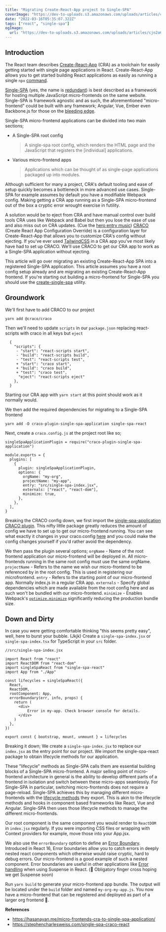 ```yaml
---
title: "Migrating Create-React-App project to Single-SPA"
coverImage: "https://dev-to-uploads.s3.amazonaws.com/uploads/articles/cjn2a64heth7c019ancp.png"
date: "2022-03-16T05:35:07.322Z"
tags: ["react", "single-spa"]
ogImage:
  url: "https://dev-to-uploads.s3.amazonaws.com/uploads/articles/cjn2a64heth7c019ancp.png"
---
```


## Introduction

The React team describes [Create-React-App](https://reactjs.org/docs/create-a-new-react-app.html) (CRA) as a toolchain for easily getting started with single page applications in React. Create-React-App allows you to get started building React applications as easily as running a single `npx` [command](https://reactjs.org/docs/create-a-new-react-app.html#create-react-app).

[Single-SPA](https://spa.js.org) (yes, the name is [redundant](https://single-spa.js.org/docs/getting-started-overview#isnt-single-spa-sort-of-a-redundant-name)) is best described as a framework for hosting multiple JavaScript micro-frontends on the same website. Single-SPA is framework agnostic and as such, the aforementioned "micro-frontend" could be built with any framework; Angular, Vue, Ember even Backbone.js for those on the [bleeding edge](https://www.youtube.com/watch?v=RBgm7Zgv2dM).

Single-SPA micro-frontend applications can be divided into two main sections;

- A Single-SPA root config

  > A single-spa root config, which renders the HTML page and the JavaScript that registers the [individual] applications.

- Various micro-frontend apps
  > Applications which can be thought of as single-page applications packaged up into modules.

Although sufficient for many a project, CRA's default tooling and ease of setup quickly becomes a bottleneck in more advanced use cases. Single-SPA for example assumes by default you have a modifiable Webpack config. Making getting a CRA app running as a Single-SPA micro-frontend out of the box a cryptic error wrought exercise in futility.

A solution would be to eject from CRA and have manual control over build tools CRA uses like Webpack and Babel but then you lose the ease of use and also miss out on CRA updates.
(Cue the [hero entry music](https://www.youtube.com/watch?v=wqnt86xnocM&ab_channel=PrasadLomte)) [CRACO](https://github.com/gsoft-inc/craco) (Create React App Configuration Override) is a configuration layer for Create-React-App that allows you to customize CRA's config without ejecting. If you've ever used [TailwindCSS](https://tailwindcss.com/) in a CRA app you've most likely have had to set up CRACO. We'll use CRACO to get our CRA app to work as a Single-SPA application without ejecting.

This article will go over migrating an existing Create-React-App SPA into a registered Single-SPA application. This article assumes you have a root config setup already and are migrating an existing Create-React-App frontend. If you're starting out building a micro-frontend for Single-SPA you should use the [create-single-spa](https://single-spa.js.org/docs/getting-started-overview#quick-start) utility.

## Groundwork

We'll first have to add CRACO to our project

```
yarn add @craco/craco
```

Then we'll need to update `scripts` in our `package.json` replacing react-scripts with craco in all keys but `eject`

```
  {
    "scripts": {
     - "start": "react-scripts start",
     - "build": "react-scripts build",
     - "test": "react-scripts test",
     + "start": "craco start",
     + "build": "craco build",
     + "test": "craco test",
      "eject": "react-scripts eject"
    },
  }
```

Starting our CRA app with `yarn start` at this point should work as it normally would.

We then add the required dependencies for migrating to a Single-SPA frontend

```
yarn add -D craco-plugin-single-spa-application single-spa-react
```

Next, create a `craco.config.js` at the project root like so;

```
singleSpaApplicationPlugin = require("craco-plugin-single-spa-application")

module.exports = {
  plugins: [
    {
      plugin: singleSpaApplicationPlugin,
      options: {
        orgName: "my-org",
        projectName: "my-app",
        entry: "src/single-spa-index.jsx",
        externals: ["react", "react-dom"],
        minimize: true,
      },
    },
  ],
}
```

Breaking the CRACO config down, we first import the [single-spa-application CRACO plugin](https://github.com/hasanayan/craco-plugin-single-spa-application#craco-plugin-single-spa-application). This nifty little package greatly reduces the amount of config we have to set up to get our micro-frontend running. You can see what exactly it changes in your craco.config [here](https://github.com/hasanayan/craco-plugin-single-spa-application/blob/main/src/index.js) and you could make the config changes yourself if you'd rather avoid the dependency.

We then pass the plugin several options;
`orgName` - Name of the root frontend application our micro-frontend will be deployed in. All micro-frontends running in the same root config must use the same orgName.
`projectName` - Refers to the name we wish our micro-frontend to be referenced by in the root config. This is used in registering our microfrontend.
`entry` - Refers to the starting point of our micro-frontend app. Normally index.js in a regular CRA app.
`externals` - Specify global dependencies which are made available from the root config here and as such won't be bundled with our micro-frontend.
`minimize` - Enables Webpack's [`optimize.minimize`](https://webpack.js.org/configuration/optimization/#optimizationminimize) significantly reducing the production bundle size.

## Down and Dirty

In case you were getting comfortable thinking "this seems pretty easy", well, here to burst your bubble. (Jkjk) Create a `single-spa-index.jsx` or ` single-spa-index.tsx` for TypeScript in your `src` folder.

```
//src/single-spa-index.jsx

import React from "react"
import ReactDOM from "react-dom"
import singleSpaReact from "single-spa-react"
import App from "./App"

const lifecycles = singleSpaReact({
  React,
  ReactDOM,
  rootComponent: App,
  errorBoundary(err, info, props) {
    return (
      <div>
          Error in my-app. Check browser console for details.
      </div>
    )
  },
})

export const { bootstrap, mount, unmount } = lifecycles
```

Breaking it down;
We create a `single-spa-index.jsx` to replace our `index.jsx` as the entry point for our project. We import the single-spa-react package to obtain lifecycle methods for our application.

These "lifecycle" methods as Single-SPA calls them are essential building blocks of a Single-SPA micro-frontend.
A major selling point of micro-frontend architecture in general is the ability to develop different parts of a frontend in isolation and switch between these micro-apps seamlessly.
For Single-SPA in particular, switching micro-frontends does not require a page-reload.
Single-SPA achieves this by managing different micro-frontends with the [lifecycle methods](https://single-spa.js.org/docs/module-types/#applications-have-managed-lifecycles) they export. This is akin to the lifecycle methods and hooks in component based frameworks like React, Vue and Angular. Single-SPA then uses those lifecycle methods to manage the different micro-frontends.

Our root component is the same component you would render to `ReactDOM` in `index.jsx` regularly. If you were importing CSS files or wrapping <App /> with Context providers for example, move those into your App.jsx.

We also use the `errorBoundary` option to define an [Error Boundary](https://reactjs.org/docs/error-boundaries.html). Introduced in React 16, Error boundaries allow you to catch errors in deeply nested react components which otherwise would raise cryptic, hard to debug errors. Our micro-frontend is a good example of such a nested component. Error boundaries are useful in other applications like [Error handling](https://reactjs.org/docs/concurrent-mode-suspense.html#handling-errors) when using Suspense in React. (🤞 Obligatory finger cross hoping we get Suspense soon)

Run `yarn build` to generate your micro-frontend app bundle. The output will be located under the `build` folder and named `my-org-my-app.js`. You now have a micro-frontend that can be registered and deployed as part of a larger org frontend 🎉.

**References**

- https://hasanayan.me/micro-frontends-cra-to-single-spa-application/
- https://stephencharlesweiss.com/single-spa-craco-react

